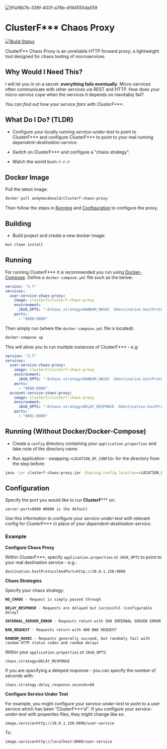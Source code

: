 <img src="https://i.ibb.co/WtvPm26/91a16b7b-336f-402f-a78b-d194550da559.png" alt="91a16b7b-336f-402f-a78b-d194550da559" border="0"></a><br />
# ClusterF*** Chaos Proxy
[![Build Status](https://travis-ci.org/AndyMacDroo/clusterf-chaos-proxy.svg?branch=master)](https://travis-ci.org/AndyMacDroo/clusterf-chaos-proxy)

ClusterF** Chaos Proxy is an unreliable HTTP forward proxy; a lightweight tool designed for chaos testing of microservices. 

## Why Would I Need This?

I will let you in on a secret: **everything fails eventually**. Micro-services often communicate with other services via REST and HTTP. 
How does your micro-service cope when the services it depends on inevitably fail?

_You can find out how your service fairs with ClusterF***_.

## What Do I Do? (TLDR)

* Configure your locally running _service-under-test_ to point to ClusterF*** and configure ClusterF*** to point to your real running _dependent-destination-service_. 

* Switch on ClusterF*** and configure a "chaos strategy".

* Watch the world burn :fire: :fire: :fire:


## Docker Image ##

Pull the latest image:

```sh
docker pull andymacdonald/clusterf-chaos-proxy
```

Then follow the steps in [Running](https://github.com/AndyMacDroo/clusterf-chaos-proxy#running) and [Configuration](https://github.com/AndyMacDroo/clusterf-chaos-proxy#configuration) to configure the proxy.

## Building ##

* Build project and create a new docker image:
```sh
mvn clean install
```

## Running ##

For running ClusterF*** it is recommended you run using [Docker-Compose](https://docs.docker.com/compose/). Define a `docker-compose.yml` file such as the below:
```yaml
version: "3.7"
services:
  user-service-chaos-proxy:
    image: clusterf/clusterf-chaos-proxy
    environment:
      JAVA_OPTS: "-Dchaos.strategy=RANDOM_HAVOC -Ddestination.hostProtocolAndPort=http://localhost:8098"
    ports:
      - "8080:8080"
```

Then simply run (where the `docker-compose.yml` file is located):

```sh
docker-compose up
```

This will allow you to run multiple instances of ClusterF*** - e.g:
```yaml
version: "3.7"
services:
  user-service-chaos-proxy:
    image: clusterf/clusterf-chaos-proxy
    environment:
      JAVA_OPTS: "-Dchaos.strategy=RANDOM_HAVOC -Ddestination.hostProtocolAndPort=http://10.0.0.231:8098"
    ports:
      - "8080:8080"
  account-service-chaos-proxy:
    image: clusterf/clusterf-chaos-proxy
    environment:
      JAVA_OPTS: "-Dchaos.strategy=DELAY_RESPONSE -Ddestination.hostProtocolAndPort=http://10.0.1.150:8918"
    ports:
      - "8081:8080"
```

## Running (Without Docker/Docker-Compose) ##

* Create a `config` directory containing your `application.properties` and take note of the directory name.

* Run application - swapping `<LOCATION_OF_CONFIG>` for the directory from the step before:
```sh
java -jar clusterf-chaos-proxy.jar -Dspring.config.location=<LOCATION_OF_CONFIG>/config/application.properties
```

## Configuration ##

Specify the port you would like to run **ClusterF***\** on:

```properties
server.port=8080 #8080 is the default
```

Use this information to configure your _service-under-test_ with relevant config for ClusterF*** in place of your _dependent-destination-service_.

### Example ###

**Configure Chaos Proxy**

Within ClusterF***, specify `application.properties` or `JAVA_OPTS` to point to your real destination service - e.g.:

```properties
destination.hostProtocolAndPort=http://10.0.1.150:9898
```

**Chaos Strategies**

Specify your chaos strategy:

<pre><code><b>NO_CHAOS</b> - Request is simply passed through

<b>DELAY_RESPONSE</b> - Requests are delayed but successful (configurable delay)

<b>INTERNAL_SERVER_ERROR</b> - Requests return with 500 INTERNAL SERVER ERROR

<b>BAD_REQUEST</b> - Requests return with 400 BAD REQUEST

<b>RANDOM_HAVOC</b> - Requests generally succeed, but randomly fail with random HTTP status codes and random delays
</code></pre>

Within your `application.properties` or `JAVA_OPTS`:

```properties
chaos.strategy=DELAY_RESPONSE
```

If you are specifying a delayed response - you can specify the number of seconds with:

```properties
chaos.strategy.delay_response.seconds=60
```

**Configure Service Under Test**

For example, you might configure your _service-under-test_ to point to a user service which has been _"ClusterF***'d"_.
If you configure your _service-under-test_ with properties files, they might change like so:

```properties
image.service=http://10.0.1.150:9898/user-service
```
To:
```properties
image.service=http://localhost:8080/user-service
```